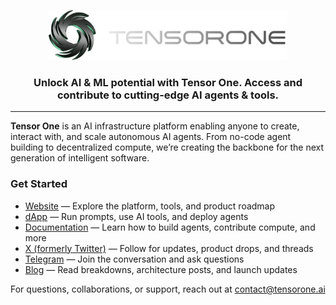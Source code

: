 <p align="center">
  <a href="https://tensorone.ai">
    <img alt="Tensor One Logo" src="https://github.com/Tensorone-AI/.github/blob/main/images/Logo.png?raw=true" height="80" />
  </a>
</p>

<h3 align="center">Unlock AI & ML potential with Tensor One. Access and contribute to cutting-edge AI agents & tools. </h3>

---

**Tensor One** is an AI infrastructure platform enabling anyone to create, interact with, and scale autonomous AI agents. From no-code agent building to decentralized compute, we’re creating the backbone for the next generation of intelligent software.

### Get Started

- [Website](https://tensorone.ai) — Explore the platform, tools, and product roadmap
- [dApp](https://dapp.tensorone.ai/) — Run prompts, use AI tools, and deploy agents
- [Documentation](https://docs.tensorone.ai) — Learn how to build agents, contribute compute, and more
- [X (formerly Twitter)](https://twitter.com/tensor_one) — Follow for updates, product drops, and threads
- [Telegram](https://t.me/TensorOneAI) — Join the conversation and ask questions
- [Blog](https://medium.com/@tensor_one) — Read breakdowns, architecture posts, and launch updates

For questions, collaborations, or support, reach out at contact@tensorone.ai
